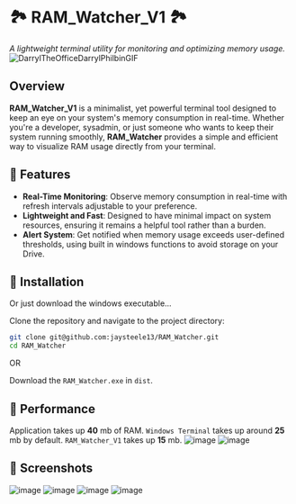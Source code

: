 
# 🏞️ RAM_Watcher_V1 🏞️ 
*A lightweight terminal utility for monitoring and optimizing memory usage.*
![DarrylTheOfficeDarrylPhilbinGIF](https://github.com/user-attachments/assets/83705a87-4af3-4bf8-b37e-d56d18c8df2c)

## Overview
**RAM_Watcher_V1** is a minimalist, yet powerful terminal tool designed to keep an eye on your system's memory consumption in real-time. Whether you're a developer, sysadmin, or just someone who wants to keep their system running smoothly, **RAM_Watcher** provides a simple and efficient way to visualize RAM usage directly from your terminal.
## 🚀 Features
- **Real-Time Monitoring**: Observe memory consumption in real-time with refresh intervals adjustable to your preference.
- **Lightweight and Fast**: Designed to have minimal impact on system resources, ensuring it remains a helpful tool rather than a burden.
- **Alert System**: Get notified when memory usage exceeds user-defined thresholds, using built in windows functions to avoid storage on your Drive.

## 🌿 Installation
Or just download the windows executable...

Clone the repository and navigate to the project directory:

```bash
git clone git@github.com:jaysteele13/RAM_Watcher.git
cd RAM_Watcher
```

OR

Download the `RAM_Watcher.exe` in `dist`. 

## 🎩 Performance
Application takes up **40** mb of RAM. `Windows Terminal` takes up around **25** mb by default. `RAM_Watcher_V1` takes up **15** mb.
![image](https://github.com/user-attachments/assets/f277c255-c98d-4669-9c7d-dbd38b9d62ed)
![image](https://github.com/user-attachments/assets/9c24fbfa-6dba-476b-89a3-b7bbb9f2a232)

## 📸 Screenshots
![image](https://github.com/user-attachments/assets/34205d38-8d7f-45f0-9162-089c3733b2c4)
![image](https://github.com/user-attachments/assets/bbcf3772-31db-4f1c-9b4a-27854da9c721)
![image](https://github.com/user-attachments/assets/3a2efff6-b939-48a8-b9f6-8296b86b4e94)
![image](https://github.com/user-attachments/assets/573401a7-c15a-4434-aee3-81dc1f2c80a2)
